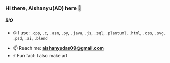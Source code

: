 ### Hi there, Aishanyu(AD) here 👋

##### BIO

<!--- 🏢 I'm currently working on **Parallel Computing with GPUs**-->
- ⚙️ I use: `.cpp`, `.c`, `.asm`, `.py`, `.java`, `.js`, `.sql`, `.plantuml`, `.html`, `.css`, `.svg`, `.psd`, `.ai`, `.blend`
<!--- 🌱 Learning all about **Parallel Computing with GPUs**--->
- 📫 Reach me: **aishanyudas09@gmail.com**
- ⚡️ Fun fact: I also make art
